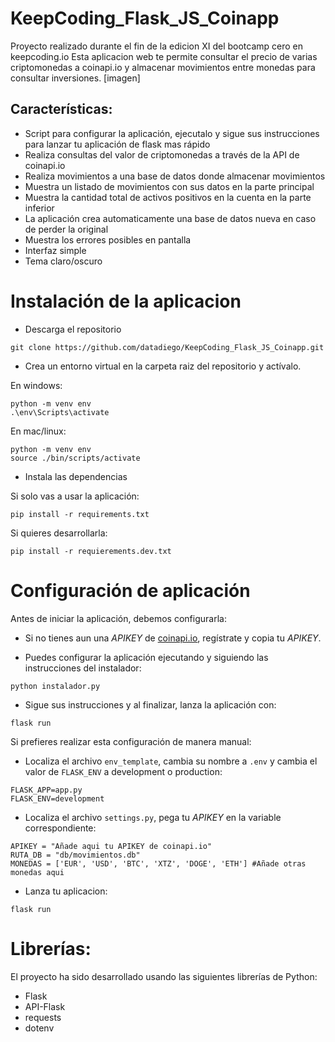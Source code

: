 # KeepCoding_Flask_JS_Coinapp
Proyecto realizado durante el fin de la edicion XI del bootcamp cero en keepcoding.io
Esta aplicacion web te permite consultar el precio de varias criptomonedas a coinapi.io y almacenar movimientos entre monedas para consultar inversiones.
[imagen]

## Características:
- Script para configurar la aplicación, ejecutalo y sigue sus instrucciones para lanzar tu aplicación de flask mas rápido
- Realiza consultas del valor de criptomonedas a través de la API de coinapi.io
- Realiza movimientos a una base de datos donde almacenar movimientos
- Muestra un listado de movimientos con sus datos en la parte principal
- Muestra la cantidad total de activos positivos en la cuenta en la parte inferior
- La aplicación crea automaticamente una base de datos nueva en caso de perder la original
- Muestra los errores posibles en pantalla
- Interfaz simple
- Tema claro/oscuro

# Instalación de la aplicacion

- Descarga el repositorio

```
git clone https://github.com/datadiego/KeepCoding_Flask_JS_Coinapp.git
```

- Crea un entorno virtual en la carpeta raiz del repositorio y actívalo.

En windows:
```
python -m venv env
.\env\Scripts\activate
```
En mac/linux:
```
python -m venv env
source ./bin/scripts/activate
```
- Instala las dependencias

Si solo vas a usar la aplicación:

```
pip install -r requirements.txt
```

Si quieres desarrollarla:

```
pip install -r requierements.dev.txt
```

# Configuración de aplicación
Antes de iniciar la aplicación, debemos configurarla:
- Si no tienes aun una *APIKEY* de [coinapi.io](http://coinapi.io), regístrate y copia tu *APIKEY*.

- Puedes configurar la aplicación ejecutando y siguiendo las instrucciones del instalador:
```
python instalador.py
```
- Sigue sus instrucciones y al finalizar, lanza la aplicación con:
```
flask run
```

Si prefieres realizar esta configuración de manera manual:

- Localiza el archivo `env_template`, cambia su nombre a `.env` y cambia el valor de `FLASK_ENV` a development o production:
```
FLASK_APP=app.py
FLASK_ENV=development
```
- Localiza el archivo `settings.py`, pega tu *APIKEY* en la variable correspondiente:
```
APIKEY = "Añade aqui tu APIKEY de coinapi.io"
RUTA_DB = "db/movimientos.db"
MONEDAS = ['EUR', 'USD', 'BTC', 'XTZ', 'DOGE', 'ETH'] #Añade otras monedas aqui
```
- Lanza tu aplicacion:
```
flask run
```
# Librerías:
El proyecto ha sido desarrollado usando las siguientes librerías de Python:
- Flask
- API-Flask
- requests
- dotenv
